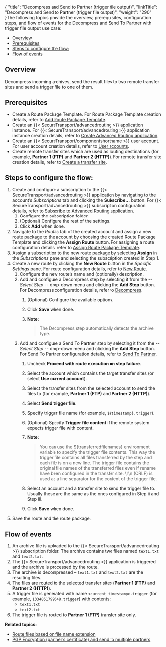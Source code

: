{
    "title": "Decompress and Send to Partner (trigger file output)",
    "linkTitle": "Decompress and Send to Partner (trigger file output)",
    "weight": "290"
}The following topics provide the overview, prerequisites, configuration steps, and flow of events for the Decompress and Send To Partner with trigger file output use case:

-   <a href="#Overview" class="MCXref xref">Overview</a>
-   <a href="#Prerequi" class="MCXref xref">Prerequisites</a>
-   <a href="#Steps" class="MCXref xref">Steps to configure the flow:</a>
-   <a href="#Flow" class="MCXref xref">Flow of events</a>

<span id="Overview"></span>

## Overview

Decompress incoming archives, send the result files to two remote transfer sites and send a trigger file to one of them.

<span id="Prerequi"></span>

## Prerequisites

-   Create a Route Package Template. For Route Package Template creation details, refer to <a href="../../../c_st_configuration/t_st_manage_route_package_templates#Add" class="MCXref xref">Add Route Package Template</a>.
-   Create an {{< SecureTransport/advancedrouting >}} application instance. For {{< SecureTransport/advancedrouting >}} application instance creation details, refer to <a href="../../../c_st_configuration/t_st_create_advanced_routing_application" class="MCXref xref">Create Advanced Routing application</a>.
-   Create an {{< SecureTransport/componentshortname >}} user account. For user account creation details, refer to <a href="../../../../accounts/useraccounts" class="MCXref xref">User accounts</a>.
-   Create remote transfer sites which are used as routing destinations (for example, **Partner 1 (FTP)** and **Partner 2 (HTTP)**).
    For remote transfer site creation details, refer to <a href="../../../../accounts/transfersites/t_st_transfersites#Create" class="MCXref xref">Create a transfer site</a>.

<span id="Steps"></span>

## Steps to configure the flow:

1.  Create and configure a subscription to the {{< SecureTransport/advancedrouting >}} application by navigating to the account’s *Subscriptions* tab and clicking the **Subscribe…** button. For {{< SecureTransport/advancedrouting >}} subscription configuration details, refer to <a href="../../../c_st_configuration/t_st_subscribe_advanced_routing_application" class="MCXref xref">Subscribe to Advanced Routing application</a>.
    1.  Configure the subscription folder.
    2.  (Optional) Configure the rest of the settings.
    3.  Click **Add** when done.
2.  Navigate to the *Routes* tab of the created account and assign a new route package to the account by choosing the created Route Package Template and clicking the **Assign Route** button. For assigning a route configuration details, refer to <a href="../../../c_st_configuration/t_st_assign_route_package_template" class="MCXref xref">Assign Route Package Template</a>.
3.  Assign a subscription to the new route package by selecting **Assign** in the *Subscriptions* pane and selecting the subscription created in Step 1.
4.  Create a new route by clicking the **New Route** button in the *Specific Settings* pane. For route configuration details, refer to <a href="../../../c_st_configuration/t_st_manage_routes#New" class="MCXref xref">New Route</a>.
    1.  Configure the new route’s name and (optionally) description.
    2.  Add and configure a Decompress step by selecting it from the *-- Select Step --* drop-down menu and clicking the **Add Step** button. For Decompress configuration details, refer to <a href="../../../c_st_route_step_transformations/t_st_decompress" class="MCXref xref">Decompress</a>.
        1.  (Optional) Configure the available options.

        2.  Click **Save** when done.

        3.  **Note:**
            >
            > The Decompress step automatically detects the archive type.
    3.  Add and configure a Send To Partner step by selecting it from the *-- Select Step --* drop-down menu and clicking the **Add Step** button. For Send To Partner configuration details, refer to <a href="../../../c_st_route_steps/t_st_send_to_partner" class="MCXref xref">Send To Partner</a>.
        1.  Uncheck **Proceed with route execution on step failure**.

        2.  Select the account which contains the target transfer sites (or select **Use current account**).

        3.  Select the transfer sites from the selected account to send the files to (for example, **Partner 1 (FTP)** and **Partner 2 (HTTP)**).

        4.  Select **Send trigger file**.

        5.  Specify trigger file name (for example, `${timestamp}.trigger`).

        6.  (Optional) Specify **Trigger file content** if the remote system expects trigger file with content.

        7.  **Note:**
            >
            > You can use the ${transferredfilenames} environment variable to specify the trigger file contents. This way the trigger file contains all files transferred by the step and each file is on a new line. The trigger file contains the original file names of the transferred files even if rename have been configured in the transfer site. \\r\\n (CRLF) is used as a line separator for the content of the trigger file.

        8.  Select an account and a transfer site to send the trigger file to. Usually these are the same as the ones configured in Step ii and Step iii.

        9.  Click **Save** when done.
5.  Save the route and the route package.

<span id="Flow"></span>

## Flow of events

1.  An archive file is uploaded to the {{< SecureTransport/advancedrouting >}} subscription folder. The archive contains two files named `text1.txt` and `text2.txt`.
2.  The {{< SecureTransport/advancedrouting >}} application is triggered and the archive is processed by the route.
3.  The archive is decompressed – `text1.txt` and `text2.txt` are the resulting files.
4.  The files are routed to the selected transfer sites (**Partner 1 (FTP)** and **Partner 2 (HTTP)**).
5.  A trigger file is generated with name `<current timestamp>.trigger` (for example, `1334851799648.trigger`) with contents:
    -   `text1.txt`
    -   `text2.txt`
6.  The trigger file is routed to **Partner 1 (FTP)** transfer site only.

**Related topics:**

-   <a href="../c_st_route_based_extension" class="MCXref xref">Route files based on file name extension</a>
-   <a href="../c_st_encryt_partner_certficate" class="MCXref xref">PGP Encryption (partner’s certificate) and send to multiple partners</a>
